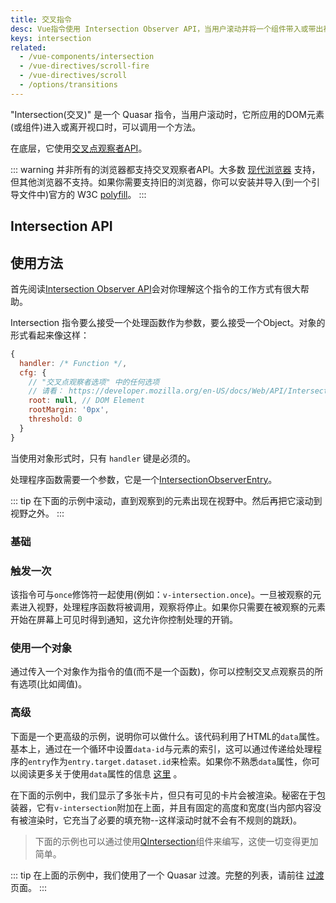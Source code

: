 ```yaml
---
title: 交叉指令
desc: Vue指令使用 Intersection Observer API，当用户滚动并将一个组件带入或带出视图时调用一个方法。
keys: intersection
related:
  - /vue-components/intersection
  - /vue-directives/scroll-fire
  - /vue-directives/scroll
  - /options/transitions
---
```


"Intersection(交叉)" 是一个 Quasar 指令，当用户滚动时，它所应用的DOM元素(或组件)进入或离开视口时，可以调用一个方法。

在底层，它使用[交叉点观察者API](https://developer.mozilla.org/en-US/docs/Web/API/Intersection_Observer_API)。

::: warning
并非所有的浏览器都支持交叉观察者API。大多数 [现代浏览器](https://caniuse.com/#search=intersection) 支持，但其他浏览器不支持。如果你需要支持旧的浏览器，你可以安装并导入(到一个引导文件中)官方的 W3C [polyfill](https://github.com/w3c/IntersectionObserver)。
:::

## Intersection API

<doc-api file="Intersection" />

## 使用方法

首先阅读[Intersection Observer API](https://developer.mozilla.org/en-US/docs/Web/API/Intersection_Observer_API)会对你理解这个指令的工作方式有很大帮助。

Intersection 指令要么接受一个处理函数作为参数，要么接受一个Object。对象的形式看起来像这样：

```js
{
  handler: /* Function */,
  cfg: {
    // "交叉点观察者选项" 中的任何选项
    // 请看： https://developer.mozilla.org/en-US/docs/Web/API/Intersection_Observer_API
    root: null, // DOM Element
    rootMargin: '0px',
    threshold: 0
  }
}
```

当使用对象形式时，只有 `handler` 键是必须的。

处理程序函数需要一个参数，它是一个[IntersectionObserverEntry](https://developer.mozilla.org/en-US/docs/Web/API/IntersectionObserverEntry)。

::: tip
在下面的示例中滚动，直到观察到的元素出现在视野中。然后再把它滚动到视野之外。
:::

### 基础

<doc-example title="基本" file="交叉点/基本" no-edit />

### 触发一次

该指令可与`once`修饰符一起使用(例如：`v-intersection.once`)。一旦被观察的元素进入视野，处理程序函数将被调用，观察将停止。如果你只需要在被观察的元素开始在屏幕上可见时得到通知，这允许你控制处理的开销。

<doc-example title="Once" file="Intersection/Once" no-edit />

### 使用一个对象

通过传入一个对象作为指令的值(而不是一个函数)，你可以控制交叉点观察员的所有选项(比如阈值)。

<doc-example title="提供配置对象" file="Intersection/ObjectForm" no-edit />

### 高级

下面是一个更高级的示例，说明你可以做什么。该代码利用了HTML的`data`属性。基本上，通过在一个循环中设置`data-id`与元素的索引，这可以通过传递给处理程序的`entry`作为`entry.target.dataset.id`来检索。如果你不熟悉`data`属性，你可以阅读更多关于使用`data`属性的信息 [这里](https://developer.mozilla.org/en-US/docs/Learn/HTML/Howto/Use_data_attributes) 。

<doc-example title="高级" file="交叉点/高级" no-edit />

在下面的示例中，我们显示了多张卡片，但只有可见的卡片会被渲染。秘密在于包装器，它有`v-intersection`附加在上面，并且有固定的高度和宽度(当内部内容没有被渲染时，它充当了必要的填充物--这样滚动时就不会有不规则的跳跃)。

> 下面的示例也可以通过使用[QIntersection](/vue-components/intersection)组件来编写，这使一切变得更加简单。

<doc-example title="滚动的卡片" file="Intersection/ScrollingCards" scrollable no-edit />

::: tip
在上面的示例中，我们使用了一个 Quasar 过渡。完整的列表，请前往 [过渡](/options/transitions) 页面。
:::

